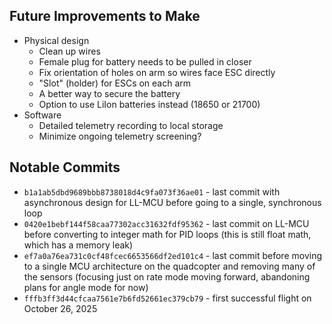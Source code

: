 ## Future Improvements to Make
- Physical design
    - Clean up wires
    - Female plug for battery needs to be pulled in closer
    - Fix orientation of holes on arm so wires face ESC directly
    - "Slot" (holder) for ESCs on each arm
    - A better way to secure the battery
    - Option to use LiIon batteries instead (18650 or 21700)
- Software
    - Detailed telemetry recording to local storage
    - Minimize ongoing telemetry screening?

## Notable Commits
- `b1a1ab5dbd9689bbb8738018d4c9fa073f36ae01` - last commit with asynchronous design for LL-MCU before going to a single, synchronous loop
- `0420e1bebf144f58caa77302acc31632fdf95362` - last commit on LL-MCU before converting to integer math for PID loops (this is still float math, which has a memory leak)
- `ef7a0a76ea731c0cf48fcec6653566df2ed101c4` - last commit before moving to a single MCU architecture on the quadcopter and removing many of the sensors (focusing just on rate mode moving forward, abandoning plans for angle mode for now)
- `fffb3ff3d44cfcaa7561e7b6fd52661ec379cb79` - first successful flight on October 26, 2025
